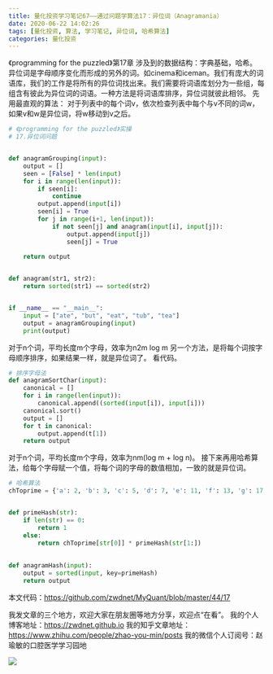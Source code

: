 ```yaml
---
title: 量化投资学习笔记67——通过问题学算法17：异位词（Anagramania）
date: 2020-06-22 14:02:26
tags: [量化投资, 算法, 学习笔记, 异位词, 哈希算法]
categories: 量化投资
---
```

《programming for the puzzled》第17章
涉及到的数据结构：字典基础，哈希。
异位词是字母顺序变化而形成的另外的词。如cinema和iceman。我们有庞大的词语库，我们的工作是将所有的异位词找出来。我们需要将词语库划分为一些组，每组含有彼此为异位词的词语。一种方法是将词语库排序，异位词就彼此相邻。
先用最直观的算法：
对于列表中的每个词v，依次检查列表中每个与v不同的词w，如果v和w是异位词，将w移动到v之后。
```python
# 《programming for the puzzled》实操
# 17.异位词问题


def anagramGrouping(input):
    output = []
    seen = [False] * len(input)
    for i in range(len(input)):
        if seen[i]:
            continue
        output.append(input[i])
        seen[i] = True
        for j in range(i+1, len(input)):
            if not seen[j] and anagram(input[i], input[j]):
                output.append(input[j])
                seen[j] = True
               
    return output


def anagram(str1, str2):
    return sorted(str1) == sorted(str2)


if __name__ == "__main__":
    input = ["ate", "but", "eat", "tub", "tea"]
    output = anagramGrouping(input)
    print(output)
```
对于n个词，平均长度m个字母，效率为n2m log m
另一个方法，是将每个词按字母顺序排序，如果结果一样，就是异位词了。
看代码。
```python
# 排序字母法
def anagramSortChar(input):
    canonical = []
    for i in range(len(input)):
        canonical.append((sorted(input[i]), input[i]))
    canonical.sort()
    output = []
    for t in canonical:
        output.append(t[1])
    return output
```
对于n个词，平均长度m个字母，效率为nm(log m + log n)。
接下来再用哈希算法，给每个字母赋一个值，将每个词的字母的数值相加，一致的就是异位词。
```python
# 哈希算法
chToprime = {'a': 2, 'b': 3, 'c': 5, 'd': 7, 'e': 11, 'f': 13, 'g': 17, 'h': 19, 'i': 23, 'j': 29, 'k': 31, 'l': 37, 'm': 41, 'n': 43, 'o': 47, 'p': 53, 'q': 59, 'r': 61, 's': 67, 't': 71, 'u': 73, 'v': 79, 'w': 83, 'x': 89, 'y': 97, 'z': 101 }


def primeHash(str):
    if len(str) == 0:
        return 1
    else:
        return chToprime[str[0]] * primeHash(str[1:])
        
        
def anagramHash(input):
    output = sorted(input, key=primeHash)
    return output
```
本文代码：https://github.com/zwdnet/MyQuant/blob/master/44/17


我发文章的三个地方，欢迎大家在朋友圈等地方分享，欢迎点“在看”。
我的个人博客地址：https://zwdnet.github.io
我的知乎文章地址： https://www.zhihu.com/people/zhao-you-min/posts
我的微信个人订阅号：赵瑜敏的口腔医学学习园地


![](https://zymblog-1258069789.cos.ap-chengdu.myqcloud.com/other/wx.jpg)